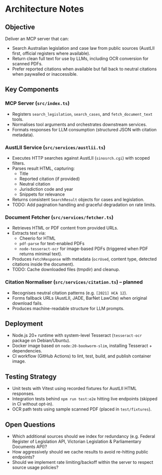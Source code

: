 # Architecture Notes

## Objective
Deliver an MCP server that can:
- Search Australian legislation and case law from public sources (AustLII first, official registers where available).
- Return clean full text for use by LLMs, including OCR conversion for scanned PDFs.
- Prefer reported citations when available but fall back to neutral citations when paywalled or inaccessible.

## Key Components

### MCP Server (`src/index.ts`)
- Registers `search_legislation`, `search_cases`, and `fetch_document_text` tools.
- Normalises tool arguments and orchestrates downstream services.
- Formats responses for LLM consumption (structured JSON with citation metadata).

### AustLII Service (`src/services/austlii.ts`)
- Executes HTTP searches against AustLII (`sinosrch.cgi`) with scoped filters.
- Parses result HTML, capturing:
  - Title
  - Reported citation (if provided)
  - Neutral citation
  - Jurisdiction code and year
  - Snippets for relevance
- Returns consistent `SearchResult` objects for cases and legislation.
- TODO: Add pagination handling and graceful degradation on rate limits.

### Document Fetcher (`src/services/fetcher.ts`)
- Retrieves HTML or PDF content from provided URLs.
- Extracts text via:
  - Cheerio for HTML
  - `pdf-parse` for text-enabled PDFs
  - `node-tesseract-ocr` for image-based PDFs (triggered when PDF returns minimal text).
- Produces `FetchResponse` with metadata (`ocrUsed`, content type, detected citations inside the document).
- TODO: Cache downloaded files (tmpdir) and cleanup.

### Citation Normaliser (`src/services/citation.ts`) – planned
- Recognises neutral citation patterns (e.g. `[2021] HCA 12`).
- Forms fallback URLs (AustLII, JADE, BarNet LawCite) when original download fails.
- Produces machine-readable structure for LLM prompts.

## Deployment
- Node.js 20+ runtime with system-level Tesseract (`tesseract-ocr` package on Debian/Ubuntu).
- Docker image based on `node:20-bookworm-slim`, installing Tesseract + dependencies.
- CI workflow (GitHub Actions) to lint, test, build, and publish container image.

## Testing Strategy
- Unit tests with Vitest using recorded fixtures for AustLII HTML responses.
- Integration tests behind `npm run test:e2e` hitting live endpoints (skipped in CI without opt-in).
- OCR path tests using sample scanned PDF (placed in `test/fixtures`).

## Open Questions
- Which additional sources should we index for redundancy (e.g. Federal Register of Legislation API, Victorian Legislation & Parliamentary Documents API)?
- How aggressively should we cache results to avoid re-hitting public endpoints?
- Should we implement rate limiting/backoff within the server to respect source usage policies?

